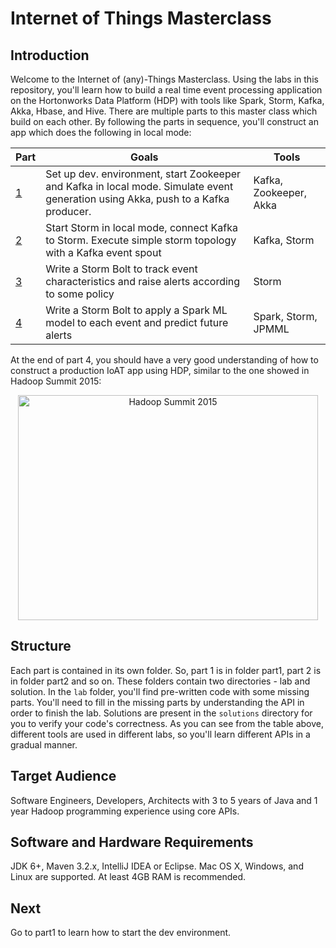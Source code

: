 # Internet of Things Masterclass

## Introduction 

Welcome to the Internet of (any)-Things Masterclass. Using the labs in this repository, you'll learn how to build a 
real time event 
processing application on the Hortonworks Data Platform (HDP) with tools like Spark, Storm, Kafka, Akka, Hbase, and 
Hive. 
There are multiple parts to this master class which build on each other.
By following the parts in sequence, you'll construct an app which does the following in local mode:

|Part  |Goals|Tools|
| ---- | --- | --- |
| [1](part1) | Set up dev. environment, start Zookeeper and Kafka in local mode. Simulate event generation using Akka, push to a Kafka producer. | Kafka, Zookeeper, Akka | 
| [2](part2) | Start Storm in local mode, connect Kafka to Storm. Execute simple storm topology with a Kafka event spout | Kafka, Storm | 
| [3](part3) | Write a Storm Bolt to track event characteristics and raise alerts according to some policy | Storm |
| [4](part4) | Write a Storm Bolt to apply a Spark ML model to each event and predict future alerts | Spark, Storm, JPMML |

At the end of part 4, you should have a very good understanding of how to construct a production IoAT app using HDP, 
similar to the one showed in Hadoop Summit 2015:
 
<div style="text-align:center">
  <a href="http://www.youtube.com/watch?feature=player_embedded&v=FHMMcMYhmNI&t=1h30m2s" target="_blank">
    <img src="http://img.youtube.com/vi/FHMMcMYhmNI/0.jpg" alt="Hadoop Summit 2015" width="480" height="360" />
  </a>
</div>

## Structure 

Each part is contained in its own folder. So, part 1 is in folder part1, part 2 is in folder part2 and so on. These 
folders contain two directories - lab and solution. In the `lab` folder, you'll find pre-written code with some 
missing parts. You'll need to fill in the missing parts by understanding the API in order to finish the lab. 
Solutions are present in the `solutions` directory for you to verify your code's correctness. 
As you can see from the table above, different tools are used in different labs, so you'll learn different APIs in a 
gradual manner. 

## Target Audience

Software Engineers, Developers, Architects with 3 to 5 years of Java and 1 year Hadoop programming experience using 
core APIs. 

## Software and Hardware Requirements

JDK 6+, Maven 3.2.x, IntelliJ IDEA or Eclipse. Mac OS X, Windows, and Linux are supported. At least 4GB RAM is 
recommended.  

## Next

Go to part1 to learn how to start the dev environment.


